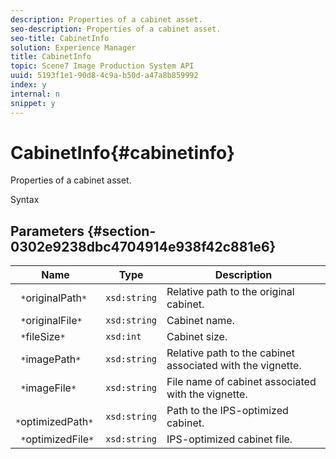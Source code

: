 ```yaml
---
description: Properties of a cabinet asset.
seo-description: Properties of a cabinet asset.
seo-title: CabinetInfo
solution: Experience Manager
title: CabinetInfo
topic: Scene7 Image Production System API
uuid: 5193f1e1-90d8-4c9a-b50d-a47a8b859992
index: y
internal: n
snippet: y
---
```


# CabinetInfo{#cabinetinfo}

Properties of a cabinet asset.

 Syntax 

## Parameters {#section-0302e9238dbc4704914e938f42c881e6}

|  Name  | Type  | Description  |
|---|---|---|
|  ` *`originalPath`*`  | `xsd:string`  | Relative path to the original cabinet.  |
|  ` *`originalFile`*`  | `xsd:string`  | Cabinet name.  |
|  ` *`fileSize`*`  | `xsd:int`  | Cabinet size.  |
|  ` *`imagePath`*`  | `xsd:string`  | Relative path to the cabinet associated with the vignette.  |
|  ` *`imageFile`*`  | `xsd:string`  | File name of cabinet associated with the vignette.  |
|  ` *`optimizedPath`*`  | `xsd:string`  | Path to the IPS-optimized cabinet.  |
|  ` *`optimizedFile`*`  | `xsd:string`  | IPS-optimized cabinet file.  |

